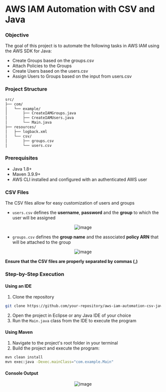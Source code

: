 # AWS IAM Automation with CSV and Java

### Objective
The goal of this project is to automate the following tasks in AWS IAM using the AWS SDK for Java:
- Create Groups based on the groups.csv 
- Attach Policies to the Groups
- Create Users based on the users.csv 
- Assign Users to Groups based on the input from users.csv

### Project Structure
```bash
src/
├── com/
│   └── example/
│       ├── CreateIAMGroups.java
│       ├── CreateIAMUsers.java    
│       └── Main.java
├── resources/
│   ├── logback.xml
│   └── csv/
│       ├── groups.csv
│       └── users.csv
```
### Prerequisites
- Java 1.8+
- Maven 3.9.9+
- AWS CLI installed and configured with an authenticated AWS user

### CSV Files
The CSV files allow for easy customization of users and groups

- `users.csv` defines the **username**, **password** and the **group** to which the user will be assigned

<p align="center">
  <img src="https://github.com/user-attachments/assets/d98bbc22-f2e7-4b07-8878-4781661e6cc5" alt="image"/>
</p>

- `groups.csv` defines the **group name** and the associated **policy ARN** that will be attached to the group

<p align="center">
  <img src="https://github.com/user-attachments/assets/c1493c45-ce3f-4b8e-89d6-00722ad59fb2" alt="image"/>
</p>

**Ensure that the CSV files are properly separated by commas (,)**

### Step-by-Step Execution
#### Using an IDE
1. Clone the repository
```bash
git clone https://github.com/your-repository/aws-iam-automation-csv-java.git
```
2. Open the project in Eclipse or any Java IDE of your choice
3. Run the `Main.java` class from the IDE to execute the program

#### Using Maven
1. Navigate to the project's root folder in your terminal
2. Build the project and execute the program:
```bash
mvn clean install
mvn exec:java -Dexec.mainClass="com.example.Main"
```
#### Console Output

<p align="center">
  <img src="https://github.com/user-attachments/assets/7b30943a-2ae2-4cf3-a6ff-a55badac17c9" alt="image"/>
</p>
